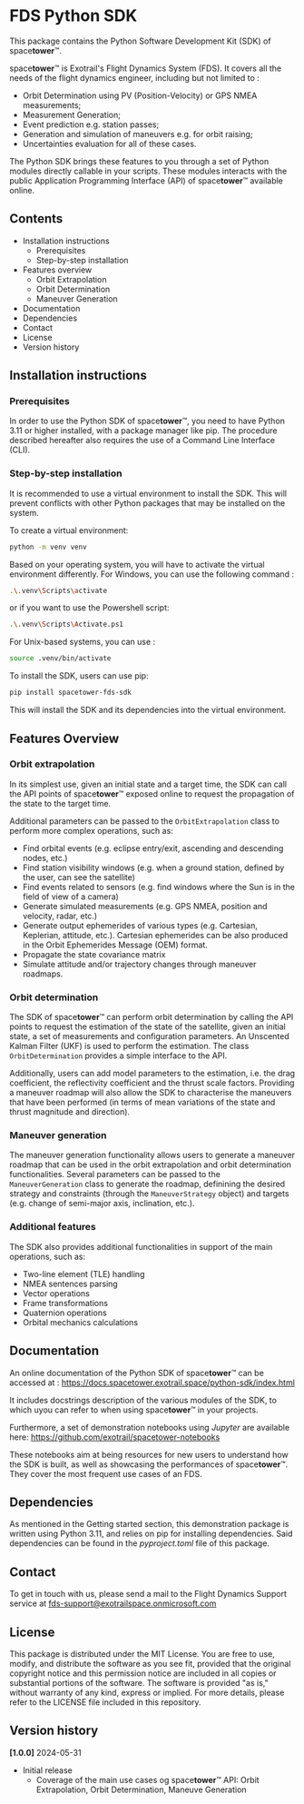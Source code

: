 # FDS Python SDK

This package contains the Python Software Development Kit (SDK) of space**tower**™.

space**tower**™ is Exotrail's Flight Dynamics System (FDS). It covers all the needs of the flight dynamics engineer, including but not limited to :
- Orbit Determination using PV (Position-Velocity) or GPS NMEA measurements;
- Measurement Generation;
- Event prediction e.g. station passes;
- Generation and simulation of maneuvers e.g. for orbit raising;
- Uncertainties evaluation for all of these cases.

The Python SDK brings these features to you through a set of Python modules directly callable in your scripts. These modules interacts with the public Application Programming Interface (API) of space**tower**™ available online.


## Contents

- Installation instructions
    - Prerequisites
    - Step-by-step installation
- Features overview
    - Orbit Extrapolation
    - Orbit Determination
    - Maneuver Generation
- Documentation
- Dependencies
- Contact
- License
- Version history


## Installation instructions

### Prerequisites

In order to use the Python SDK of space**tower**™, you need to have Python 3.11 or higher installed, with a package manager like pip. The procedure described hereafter also requires the use of a Command Line Interface (CLI).

### Step-by-step installation

It is recommended to use a virtual environment to install the SDK.
This will prevent conflicts with other Python packages that may be installed on the system.

To create a virtual environment:
```bash
python -m venv venv
```
Based on your operating system, you will have to activate the virtual environment differently. For Windows, you can use the following command :
```bash 
.\.venv\Scripts\activate
``` 
or if you want to use the Powershell script:
```bash 
.\.venv\Scripts\Activate.ps1
``` 
For Unix-based systems, you can use : 
```bash 
source .venv/bin/activate
```

To install the SDK, users can use pip:
```bash
pip install spacetower-fds-sdk
```

This will install the SDK and its dependencies into the virtual environment.

## Features Overview

### Orbit extrapolation

In its simplest use, given an initial state and a target time, the SDK can call the API points of space**tower**™ exposed online to request the propagation of the state to the target time.

Additional parameters can be passed to the `OrbitExtrapolation` class to perform more complex operations, such as:

- Find orbital events (e.g. eclipse entry/exit, ascending and descending nodes, etc.)
- Find station visibility windows (e.g. when a ground station, defined by the user, can see the satellite)
- Find events related to sensors (e.g. find windows where the Sun is in the field of view of a camera)
- Generate simulated measurements (e.g. GPS NMEA, position and velocity, radar, etc.)
- Generate output ephemerides of various types (e.g. Cartesian, Keplerian, attitude, etc.). Cartesian ephemerides can be also produced in the Orbit Ephemerides Message (OEM) format.
- Propagate the state covariance matrix
- Simulate attitude and/or trajectory changes through maneuver roadmaps.

### Orbit determination

The SDK of space**tower**™ can perform orbit determination by calling the API points to request the estimation of the state of the satellite, given an initial state, a set of measurements and configuration parameters. An Unscented Kalman Filter (UKF) is used to perform the estimation.
The class `OrbitDetermination` provides a simple interface to the API.

Additionally, users can add model parameters to the estimation, i.e. the drag coefficient, the reflectivity coefficient and the thrust scale factors. Providing a maneuver roadmap will also allow the SDK to characterise the maneuvers that have been performed (in terms of mean variations of the state and thrust magnitude and direction).

### Maneuver generation

The maneuver generation functionality allows users to generate a maneuver roadmap that can be used in the orbit extrapolation and orbit determination functionalities. Several parameters can be passed to the `ManeuverGeneration` class to generate the roadmap, definining the desired strategy and constraints (through the `ManeuverStrategy` object) and targets (e.g. change of semi-major axis, inclination, etc.).

### Additional features

The SDK also provides additional functionalities in support of the main operations, such as:

- Two-line element (TLE) handling
- NMEA sentences parsing
- Vector operations
- Frame transformations
- Quaternion operations
- Orbital mechanics calculations

## Documentation

An online documentation of the Python SDK of space**tower**™ can be accessed at : https://docs.spacetower.exotrail.space/python-sdk/index.html  

It includes docstrings description of the various modules of the SDK, to which uyou can refer to when using space**tower**™ in your projects.

Furthermore, a set of demonstration notebooks using *Jupyter* are available here: https://github.com/exotrail/spacetower-notebooks 

These notebooks aim at being resources for new users to understand how the SDK is built, as well as showcasing the performances of space**tower**™. They cover the most frequent use cases of an FDS.


## Dependencies

As mentioned in the Getting started section, this demonstration package is written using Python 3.11, and relies on pip for installing dependencies. Said dependencies can be found in the *pyproject.toml* file of this package.

## Contact

To get in touch with us, please send a mail to the Flight Dynamics Support service at 
fds-support@exotrailspace.onmicrosoft.com

 ## License

This package is distributed under the MIT License. You are free to use, modify, and distribute the software as you see fit, provided that the original copyright notice and this permission notice are included in all copies or substantial portions of the software. The software is provided "as is," without warranty of any kind, express or implied. For more details, please refer to the LICENSE file included in this repository.

## Version history

**[1.0.0]** 2024-05-31
- Initial release
    - Coverage of the main use cases og space**tower**™ API: Orbit Extrapolation, Orbit Determination, Maneuve Generation
